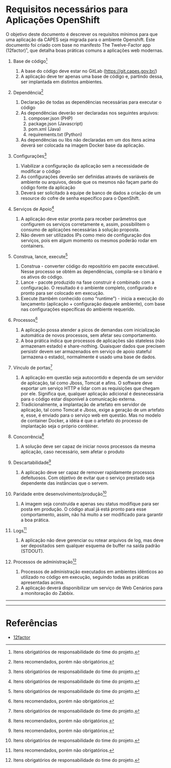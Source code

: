 # Requisitos necessários para Aplicações OpenShift
O objetivo deste documento é descrever os requisitos mínimos para que uma aplicação da CAPES seja migrada para o ambiente Openshift. Este documento foi criado com base no manifesto The Twelve-Factor app (12factor)¹, que detalha boas práticas comuns a aplicações web modernas.


1. Base de código[^1]
   1. A base do código deve estar no GitLab (https://git.capes.gov.br/)
   1. A aplicação deve ter apenas uma base de código e, partindo dessa, ser implantada em distintos ambientes.

1. Dependência[^3]
   1. Declaração de todas as dependências necessárias para executar o código
   1. As dependências deverão ser declaradas nos seguintes arquivos:
        1. composer.json (PHP)
        1. package.json (Javascript)
        1. pom.xml (Java)
        1. requirements.txt (Python)
   1. As dependências ou libs não declaradas em um dos itens acima deverá ser colocada na imagem Docker base da aplicação.
   
1. Configurações[^1]
   1. Viabilizar a configuração da aplicação sem a necessidade de modificar o código
   1. As configurações deverão ser definidas através de variáveis de ambiente ou arquivos, desde que os mesmos não façam parte do código fonte da aplicação
   1. Deverá ser solicitado à equipe de banco de dados a criação de um resource do cofre de senha específico para o OpenShift.
   
1. Serviços de Apoio[^1]
   1. A aplicação deve estar pronta para receber parâmetros que configurem os serviços corretamente e, assim, possibilitem o consumo de aplicações necessárias à solução proposta.
   1. Não devem ser utilizados IPs como meio de configuração dos serviços, pois em algum momento os mesmos poderão rodar em containers.
   
1. Construa, lance, execute[^1]
   1. Construa - converter código do repositório em pacote executável. Nesse processo se obtém as dependências, compila-se o binário e os ativos do código.
   1. Lance - pacote produzido na fase construir é combinado com a configuração. O resultado é o ambiente completo, configurado e pronto para ser colocado em execução.
   1. Execute (também conhecido como “runtime”) - inicia a execução do lançamento (aplicação + configuração daquele ambiente), com base nas configurações específicas do ambiente requerido.
   
1. Processos[^3]
   1. A aplicação possa atender a picos de demandas com inicialização automática de novos processos, sem afetar seu comportamento.
   1. A boa prática indica que processos de aplicações são stateless (não armazenam estado) e share-nothing. Quaisquer dados que precisem persistir devem ser armazenados em serviço de apoio stateful (armazena o estado), normalmente é usado uma base de dados.
   
1. Vínculo de portas[^1]
   1. A aplicação em questão seja autocontido e dependa de um servidor de aplicação, tal como Jboss, Tomcat e afins. O software deve exportar um serviço HTTP e lidar com as requisições que chegam por ele. Significa que, qualquer aplicação adicional é desnecessária para o código estar disponível à comunicação externa.
   1. Tradicionalmente, a implantação de artefato em servidor de aplicação, tal como Tomcat e Jboss, exige a geração de um artefato e, esse, é enviado para o serviço web em questão. Mas no modelo de container Docker, a idéia é que o artefato do processo de implantação seja o próprio contêiner.
   
1. Concorrência[^3]
   1. A solução deve ser capaz de iniciar novos processos da mesma aplicação, caso necessário, sem afetar o produto
   
1. Descartabilidade[^3]
   1. A aplicação deve ser capaz de remover rapidamente processos defeituosos. Com objetivo de evitar que o serviço prestado seja dependente das instâncias que o servem.
   
1. Paridade entre desenvolvimento/produção[^1]
   1. A imagem seja construída e apenas seu status modifique para ser posta em produção. O código atual já está pronto para esse comportamento, assim, não há muito a ser modificado para garantir a boa prática.
   
1. Logs[^3]
   1. A aplicação não deve gerenciar ou rotear arquivos de log, mas deve ser depositados sem qualquer esquema de buffer na saída padrão (STDOUT).
   
1. Processos de administração[^1]
   1. Processos de administração executados em ambientes idênticos ao utilizado no código em execução, seguindo todas as práticas apresentadas acima.
   1. A aplicação deverá disponibilizar um serviço de Web Cenários para a monitoração do Zabbix.

---
[^1]: Itens obrigatórios de responsabilidade do time do projeto.
[^2]: Itens obrigatórios de responsabilidade do time DevOps.
[^3]: Itens recomendados, porém não obrigatórios.

---
# Referências
- [12factor](https://12factor.net/)
